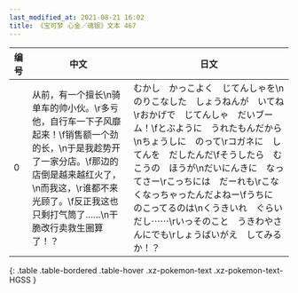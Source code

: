 ```yaml
---
last_modified_at: 2021-08-21 16:02
title: 《宝可梦 心金／魂银》文本 467
---
```

| 编号 | 中文 | 日文 |
| ---- | ---- | ---- |
| 0 | 从前，有一个擅长\n骑单车的帅小伙。\r多亏他，自行车一下子风靡起来！\f销售额一个劲的长，\n于是我趁势开了一家分店。\f那边的店倒是越来越红火了，\n而我这，\r谁都不来光顾了。\f反正我这也只剩打气筒了……\n干脆改行卖救生圈算了！？ | むかし　かっこよく　じてんしゃを\nのりこなした　しょうねんが　いてね\rおかげで　じてんしゃ　だいブーム！\fとぶように　うれたもんだから\nちょうしに　のって\rコガネに　してんを　だしたんだ\fそうしたら　むこうの　ほうが\nだいにんきに　なってさー\rこっちには　だーれも\rこなくなっちゃったんだよねー\fうちに　のこってるのは\nくうきいれ　ぐらいだし⋯⋯\rいっそのこと　うきわやさんにでも\rしょうばいがえ　してみるか！？ |
{: .table .table-bordered .table-hover .xz-pokemon-text .xz-pokemon-text-HGSS }